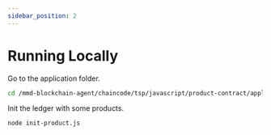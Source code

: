 ```yaml
---
sidebar_position: 2
---
```


# Running Locally

Go to the application folder.

```bash
cd /mmd-blockchain-agent/chaincode/tsp/javascript/product-contract/application
```

Init the ledger with some products.

```bash
node init-product.js
```

